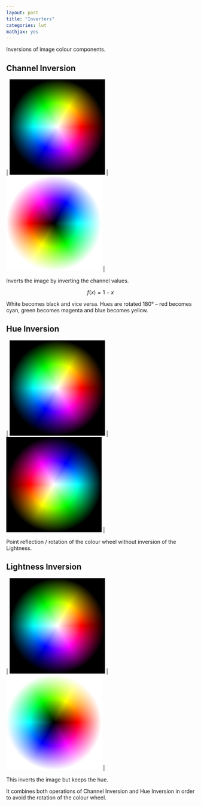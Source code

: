 ```yaml
---
layout: post
title: "Inverters"
categories: lut
mathjax: yes
---
```


Inversions of image colour components.

## Channel Inversion

| ![](/img/TestWheel.png) | ![Channel Inversion](/img/ChannelInversionTestWheel.png) |

Inverts the image by inverting the channel values.

$$ f(x) = 1-x $$

White becomes black and vice versa. Hues are rotated 180° – red becomes cyan, green becomes magenta and blue becomes yellow.

## Hue Inversion

| ![](/img/TestWheel.png) | ![Hue Inversion](/img/HueInversionTestWheel.png) |

Point reflection / rotation of the colour wheel without inversion of the Lightness.

## Lightness Inversion

| ![](/img/TestWheel.png) | ![Lightness Inversion](/img/LightnessInversionTestWheel.png) | 

This inverts the image but keeps the hue.

It combines both operations of Channel Inversion and Hue Inversion in order to avoid the rotation of the colour wheel.
